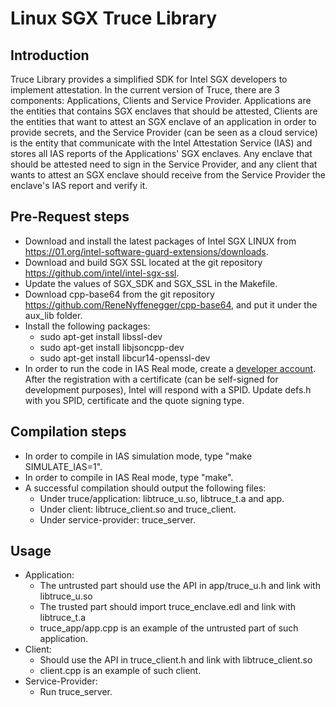 # Linux SGX Truce Library
## Introduction
Truce Library provides a simplified SDK for Intel SGX developers to implement attestation.
In the current version of Truce, there are 3 components: Applications, Clients and Service Provider.
Applications are the entities that contains SGX enclaves that should be attested, Clients are the entities that want to attest an SGX enclave of an application in order to provide secrets, and the Service Provider (can be seen as a cloud service) is the entity that communicate with the Intel Attestation Service (IAS) and stores all IAS reports of the Applications' SGX enclaves. Any enclave that should be attested need to sign in the Service Provider, and any client that wants to attest an SGX enclave should receive from the Service Provider the enclave's IAS report and verify it. 

## Pre-Request steps
* Download and install the latest packages of Intel SGX LINUX from https://01.org/intel-software-guard-extensions/downloads.
* Download and build SGX SSL located at the git repository https://github.com/intel/intel-sgx-ssl.
* Update the values of SGX_SDK and SGX_SSL in the Makefile.
* Download cpp-base64 from the git repository https://github.com/ReneNyffenegger/cpp-base64, and put it under the aux_lib folder.
* Install the following packages:
	- sudo apt-get install libssl-dev
	- sudo apt-get install libjsoncpp-dev
	- sudo apt-get install libcur14-openssl-dev
* In order to run the code in IAS Real mode, create a [developer account](https://software.intel.com/en-us/sgx). After the registration with a certificate (can be self-signed for development purposes), Intel will
respond with a SPID. Update defs.h with you SPID, certificate and the quote signing type.

## Compilation steps
* In order to compile in IAS simulation mode, type "make SIMULATE_IAS=1".
* In order to compile in IAS Real mode, type "make".
* A successful compilation should output the following files:
	- Under truce/application: libtruce_u.so, libtruce_t.a and app.
	- Under client: libtruce_client.so and truce_client.
	- Under service-provider: truce_server.

## Usage
* Application:
	- The untrusted part should use the API in app/truce_u.h and link with libtruce_u.so
	- The trusted part should import truce_enclave.edl and link with libtruce_t.a
	- truce_app/app.cpp is an example of the untrusted part of such application.
* Client:
	- Should use the API in truce_client.h and link with libtruce_client.so
	- client.cpp is an example of such client.
* Service-Provider:
	- Run truce_server.